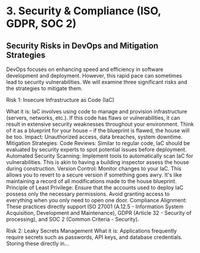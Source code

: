 <h1>3. Security & Compliance (ISO, GDPR, SOC 2)</h1>
 <h2>Security Risks in DevOps and Mitigation Strategies</h2>
 
DevOps focuses on enhancing speed and efficiency in software development and deployment. However, this rapid pace can sometimes lead to security vulnerabilities. We will examine three significant risks and the strategies to mitigate them.

Risk 1: Insecure Infrastructure as Code (IaC)

What it is: IaC involves using code to manage and provision infrastructure (servers, networks, etc.). If this code has flaws or vulnerabilities, it can result in extensive security weaknesses throughout your environment. Think of it as a blueprint for your house – if the blueprint is flawed, the house will be too.
  Impact: Unauthorized access, data breaches, system downtime.
  Mitigation Strategies:
    Code Reviews: Similar to regular code, IaC should be evaluated by security experts to spot potential issues before deployment.
      Automated Security Scanning: Implement tools to automatically scan IaC for vulnerabilities. This is akin to having a building inspector assess the house during construction.
      Version Control: Monitor changes to your IaC. This allows you to revert to a secure version if something goes awry. It's like maintaining a record of all modifications made to the house blueprint.
      Principle of Least Privilege: Ensure that the accounts used to deploy IaC possess only the necessary permissions. Avoid granting access to everything when you only need to open one door.
      Compliance Alignment: These practices directly support ISO 27001 (A.12.5 - Information System Acquisition, Development and Maintenance), GDPR (Article 32 - Security of processing), and SOC 2 (Common Criteria - Security).

Risk 2: Leaky Secrets Management
What it is: Applications frequently require secrets such as passwords, API keys, and database credentials. Storing these directly in...
